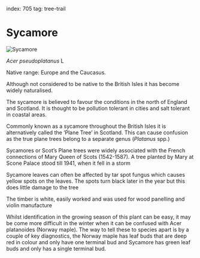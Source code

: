 index: 705
tag: tree-trail

# Sycamore

![Sycamore](sycamore.jpg)

<p class="species-info"><em>Acer pseudoplatanus</em> L</p>

Native range: Europe and the Caucasus.

Although not considered to be native to the British Isles it has become widely naturalised.

The sycamore is believed to favour the conditions in the north of England and Scotland. It is thought to be
  pollution tolerant in cities and salt tolerant in coastal areas.

Commonly known as a sycamore throughout the British Isles it is alternatively called the ‘Plane Tree’ in Scotland.
  This can cause confusion as the true plane trees belong to a separate genus (_Platanus_ spp.)

Sycamores or Scot’s Plane trees were widely associated with the French connections of Mary Queen of Scots (1542-1587).
  A tree planted by Mary at Scone Palace stood till 1941, when it fell in a storm

Sycamore leaves can often be affected by tar spot fungus which causes yellow spots on the leaves.
  The spots turn black later in the year but this does little damage to the tree

The timber is white, easily worked and was used for wood panelling and violin manufacture

Whilst identification in the growing season of this plant can be easy, it may be come more difficult in the winter when
it can be confused with Acer platanoides (Norway maple). The way to tell these to species apart is by a couple of key
diagnostics, the Norway maple has leaf buds that are deep red in colour and only have one terminal bud and Sycamore has
green leaf buds and only has a single terminal bud.